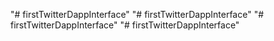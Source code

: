 "# firstTwitterDappInterface" 
"# firstTwitterDappInterface" 
"# firstTwitterDappInterface" 
"# firstTwitterDappInterface" 
